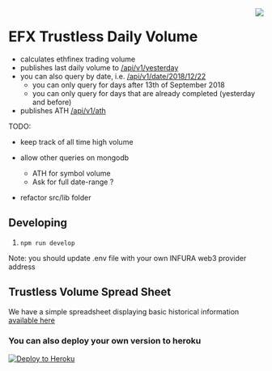 <img src="https://avatars3.githubusercontent.com/u/33315316?s=200&v=4" align="right" />

# EFX Trustless Daily Volume

  - calculates ethfinex trading volume
  - publishes last daily volume to [/api/v1/yesterday](https://stats-sheet.herokuapp.com/api/v1/yesterday)
  - you can also query by date, i.e. [/api/v1/date/2018/12/22](https://stats-sheet.herokuapp.com/api/v1/date/2018/12/22)
    - you can only query for days after 13th of September 2018
    - you can only query for days that are already completed (yesterday and before)
  - publishes ATH [/api/v1/ath](https://stats-sheet.herokuapp.com/api/v1/ath)

TODO:

  - keep track of all time high volume

  - allow other queries on mongodb
    * ATH for symbol volume
    * Ask for full date-range ?

  - refactor src/lib folder

## Developing

1. `npm run develop`

Note: you should update .env file with your own INFURA web3 provider address

## Trustless Volume Spread Sheet

We have a simple spreadsheet displaying basic historical information
[available here](https://docs.google.com/spreadsheets/d/1gLhHj6tYN2VV6YB7cJEQoyOgKLQJW-zlfUqIeMjuLdE/edit#gid=0)

### You can also deploy your own version to heroku

[![Deploy to Heroku](https://www.herokucdn.com/deploy/button.png)](https://heroku.com/deploy)

